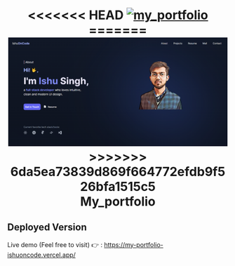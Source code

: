 <h1 align="center">
  <br>
<<<<<<< HEAD
  <a href="https://voyage-nnyl.onrender.com/"><img src="https://drive.google.com/file/d/1tjSqwaxjeswjLYQcreHt8YLetFBUHith/view?usp=drive_link" alt="my_portfolio" width="500"></a>
=======
  <a href="https://my-portfolio-ishuoncode.vercel.app/"><img src="https://github.com/ishuoncode/my_portfolio/blob/master/public/assest/result1.png" alt="my_portfolio" width="500"></a>
>>>>>>> 6da5ea73839d869f664772efdb9f526bfa1515c5
  <br>
  My_portfolio
  <br>
</h1>


## Deployed Version
Live demo (Feel free to visit) 👉 : https://my-portfolio-ishuoncode.vercel.app/
